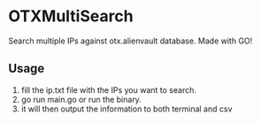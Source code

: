 # OTXMultiSearch
Search multiple IPs against otx.alienvault database. Made with GO! 

## Usage
1. fill the ip.txt file with the IPs you want to search.
2. go run main.go or run the binary.
3. it will then output the information to both terminal and csv
